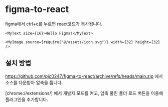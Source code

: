 # figma-to-react

figma에서 ctrl+c를 누르면 react코드가 복사됩니다.

```tsx
<MyText size={16}>Hello Figma!</MyText>
```

```tsx
<MyImage source={require("@/assets/icon.svg")} width={32} height={32} />
```

설치 방법
----
https://github.com/pjc0247/figma-to-react/archive/refs/heads/main.zip
에서 소스를 다운받아 압축을 풉니다.

[chrome://extensions/] 에서 개발자 모드를 켜고, 압축 풀린 폴더 로드 버튼을 이용해 플러그인을 추가합니다.
